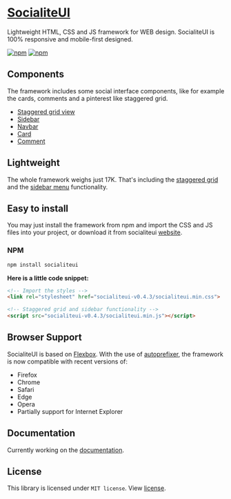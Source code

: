 # [SocialiteUI](https://socialiteui.com)

Lightweight HTML, CSS and JS framework for WEB design. SocialiteUI is 100% responsive and mobile-first designed.

[![npm](https://img.shields.io/npm/v/socialiteui.svg?color=ff7675)](https://www.npmjs.com/package/socialiteui)
[![npm](https://img.shields.io/npm/dm/socialiteui.svg?color=6c5ce7)](https://www.npmjs.com/package/socialiteui)

## Components

The framework includes some social interface components, like for example the cards, comments and a pinterest like staggered grid.

* [Staggered grid view](https://socialiteui.com/components.html#staggered)
* [Sidebar](https://socialiteui.com/components.html#sidebar)
* [Navbar](https://socialiteui.com/components.html#navbar)
* [Card](https://socialiteui.com/components.html#card)
* [Comment](https://socialiteui.com/components.html#comment)

## Lightweight

The whole framework weighs just 17K. That's including the [staggered grid](https://socialiteui.com/components.html#staggered) and the [sidebar menu](https://socialiteui.com/components.html#sidebar) functionality.

## Easy to install

You may just install the framework from npm and import the CSS and JS files into your project, or download it from socialiteui [website](https://socialiteui.com).

### NPM

```sh
npm install socialiteui
```

**Here is a little code snippet:**

```html
<!-- Import the styles -->
<link rel="stylesheet" href="socialiteui-v0.4.3/socialiteui.min.css">

<!-- Staggered grid and sidebar functionality -->
<script src="socialiteui-v0.4.3/socialiteui.min.js"></script>
```

## Browser Support

SocialiteUI is based on [Flexbox](https://developer.mozilla.org/en-US/docs/Web/CSS/CSS_Flexible_Box_Layout/Using_CSS_flexible_boxes). With the use of [autoprefixer](https://github.com/postcss/autoprefixer), the framework is now compatible with recent versions of:

* Firefox
* Chrome
* Safari
* Edge
* Opera
* Partially support for Internet Explorer

## Documentation

Currently working on the [documentation](https://socialiteui.com).

## License

This library is licensed under `MIT license`. View [license](LICENSE).
